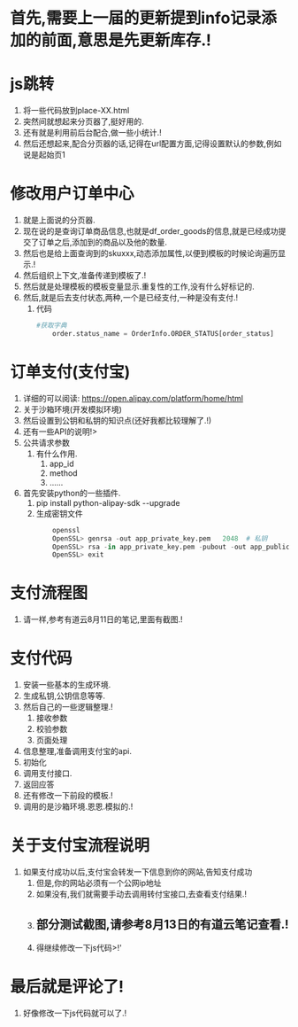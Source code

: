 # 首先,需要上一届的更新提到info记录添加的前面,意思是先更新库存.!


# js跳转
1. 将一些代码放到place-XX.html
2. 突然间就想起来分页器了,挺好用的.
3. 还有就是利用前后台配合,做一些小统计.!
4. 然后还想起来,配合分页器的话,记得在url配置方面,记得设置默认的参数,例如说是起始页1

# 修改用户订单中心
1. 就是上面说的分页器.
2. 现在说的是查询订单商品信息,也就是df_order_goods的信息,就是已经成功提交了订单之后,添加到的商品以及他的数量.
3. 然后也是给上面查询到的skuxxx,动态添加属性,以便到模板的时候论询遍历显示.!
4. 然后组织上下文,准备传递到模板了.!
5. 然后就是处理模板的模板变量显示.重复性的工作,没有什么好标记的.
6. 然后,就是后去支付状态,两种,一个是已经支付,一种是没有支付.!
    1. 代码
        ```python
        #获取字典
            order.status_name = OrderInfo.ORDER_STATUS[order_status]
        ```

# 订单支付(支付宝)
1. 详细的可以阅读:
    https://open.alipay.com/platform/home/html
2. 关于沙箱环境(开发模拟环境)
3. 然后设置到公钥和私钥的知识点(还好我都比较理解了.!)
4. 还有一些API的说明!>
5. 公共请求参数
    1. 有什么作用.
        1. app_id
        2. method
        3. ......
6. 首先安装python的一些插件.
    1. pip install python-alipay-sdk --upgrade
    2. 生成密钥文件
        ```python
            openssl
            OpenSSL> genrsa -out app_private_key.pem   2048  # 私钥
            OpenSSL> rsa -in app_private_key.pem -pubout -out app_public_key.pem # 导出公钥
            OpenSSL> exit
        ```


# 支付流程图
1. 请一样,参考有道云8月11日的笔记,里面有截图.!

# 支付代码
1. 安装一些基本的生成环境.
2. 生成私钥,公钥信息等等.
3. 然后自己的一些逻辑整理.!
    1. 接收参数
    2. 校验参数
    3. 页面处理
4. 信息整理,准备调用支付宝的api.
5. 初始化
6. 调用支付接口.
7. 返回应答
8. 还有修改一下前段的模板.!
9. 调用的是沙箱环境.恩恩.模拟的.!

# 关于支付宝流程说明
1. 如果支付成功以后,支付宝会转发一下信息到你的网站,告知支付成功
    1. 但是,你的网站必须有一个公网ip地址
    2. 如果没有,我们就需要手动去调用转付宝接口,去查看支付结果.!
    3. ## 部分测试截图,请参考8月13日的有道云笔记查看.!
    4. 得继续修改一下js代码>!'



# 最后就是评论了!
1. 好像修改一下js代码就可以了.!